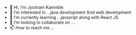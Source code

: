 - 👋 Hi, I’m Jyotiram Kamnble
- 👀 I’m interested in ...java development And web development
- 🌱 I’m currently learning ...javasript along with React JS
- 💞️ I’m looking to collaborate on ...
- 📫 How to reach me ...

<!---
jyotiram7402/jyotiram7402 is a ✨ special ✨ repository because its `README.md` (this file) appears on your GitHub profile.
You can click the Preview link to take a look at your changes.
--->
